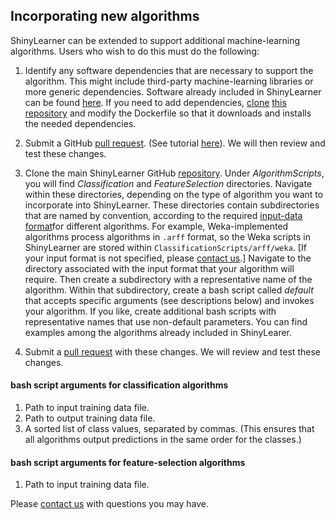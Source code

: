## Incorporating new algorithms

ShinyLearner can be extended to support additional machine-learning algorithms. Users who wish to do this must do the following:

1. Identify any software dependencies that are necessary to support the algorithm. This might include third-party machine-learning libraries or more generic dependencies. Software already included in ShinyLearner can be found [here](https://github.com/srp33/ShinyLearner_Environment/blob/master/Dockerfile). If you need to add dependencies, [clone](https://help.github.com/articles/cloning-a-repository/) [this repository](https://github.com/srp33/ShinyLearner_Environment) and modify the Dockerfile so that it downloads and installs the needed dependencies.

2. Submit a GitHub [pull request](https://github.com/srp33/ShinyLearner_Environment/pulls). (See tutorial [here](https://help.github.com/articles/about-pull-requests/)). We will then review and test these changes.

3. Clone the main ShinyLearner GitHub [repository](https://github.com/srp33/ShinyLearner). Under *AlgorithmScripts*, you will find *Classification* and *FeatureSelection* directories. Navigate within these directories, depending on the type of algorithm you want to incorporate into ShinyLearner. These directories contain subdirectories that are named by convention, according to the required [input-data format](https://github.com/srp33/ShinyLearner/blob/master/InputFormats.md)for different algorithms. For example, Weka-implemented algorithms process algorithms in ```.arff``` format, so the Weka scripts in ShinyLearner are stored within ```ClassificationScripts/arff/weka```. [If your input format is not specified, please [contact us](https://github.com/srp33/ShinyLearner/blob/master/Contact.md).] Navigate to the directory associated with the input format that your algorithm will require. Then create a subdirectory with a representative name of the algorithm. Within that subdirectory, create a bash script called *default* that accepts specific arguments (see descriptions below) and invokes your algorithm. If you like, create additional bash scripts with representative names that use non-default parameters. You can find examples among the algorithms already included in ShinyLearer.

4. Submit a [pull request](https://github.com/srp33/ShinyLearner/pulls) with these changes. We will review and test these changes.

#### bash script arguments for classification algorithms

1. Path to input training data file.
2. Path to output training data file.
3. A sorted list of class values, separated by commas. (This ensures that all algorithms output predictions in the same order for the classes.)

#### bash script arguments for feature-selection algorithms

1. Path to input training data file.

Please [contact us](https://github.com/srp33/ShinyLearner/blob/master/Contact.md) with questions you may have.
